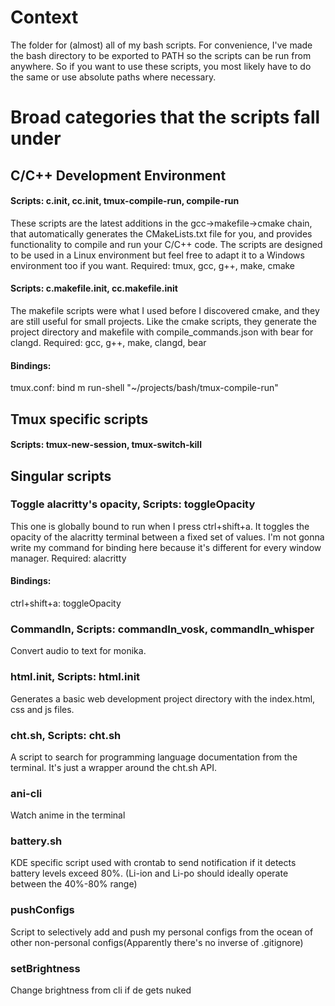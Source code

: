 # Context
The folder for (almost) all of my bash scripts. For convenience, I've made the bash directory to be exported to PATH so the scripts can be run from anywhere. So if you want to use these scripts, you most likely have to do the same or use absolute paths where necessary.

# Broad categories that the scripts fall under

## C/C++ Development Environment
#### Scripts: c.init, cc.init, tmux-compile-run, compile-run
These scripts are the latest additions in the gcc->makefile->cmake chain, that automatically generates the CMakeLists.txt file for you, and provides functionality to compile and run your C/C++ code. The scripts are designed to be used in a Linux environment but feel free to adapt it to a Windows environment too if you want. 
Required: tmux, gcc, g++, make, cmake

#### Scripts: c.makefile.init, cc.makefile.init
The makefile scripts were what I used before I discovered cmake, and they are still useful for small projects. Like the cmake scripts, they generate the project directory and makefile with compile_commands.json with bear for clangd.
Required: gcc, g++, make, clangd, bear

#### Bindings:
tmux.conf: bind m run-shell "~/projects/bash/tmux-compile-run"

## Tmux specific scripts
#### Scripts: tmux-new-session, tmux-switch-kill

## Singular scripts

### Toggle alacritty's opacity, Scripts: toggleOpacity
This one is globally bound to run when I press ctrl+shift+a. It toggles the opacity of the alacritty terminal between a fixed set of values. I'm not gonna write my command for binding here because it's different for every window manager.
Required: alacritty
#### Bindings:
ctrl+shift+a: toggleOpacity

### CommandIn, Scripts: commandIn_vosk, commandIn_whisper
Convert audio to text for monika.

### html.init, Scripts: html.init
Generates a basic web development project directory with the index.html, css and js files.

### cht.sh, Scripts: cht.sh
A script to search for programming language documentation from the terminal. It's just a wrapper around the cht.sh API.

### ani-cli
Watch anime in the terminal

### battery.sh
KDE specific script used with crontab to send notification if it detects battery levels exceed 80%. (Li-ion and Li-po should ideally operate between the 40%-80% range) 

### pushConfigs
Script to selectively add and push my personal configs from the ocean of other non-personal configs(Apparently there's no inverse of .gitignore)

### setBrightness
Change brightness from cli if de gets nuked

